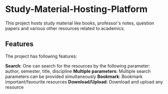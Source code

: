 # Study-Material-Hosting-Platform

This project hosts study material like books, professor's notes, question papers and various other resources related to academics.

## Features

The project has following features:

**Search**: One can search for the resources by the following parameter: author, semester, title, discipline
**Multiple parameters**: Multiple search parameters can be provided simultaneously 
**Bookmark**: Bookmark important/favourite resources
**Download/Upload**: Download and upload any resource

